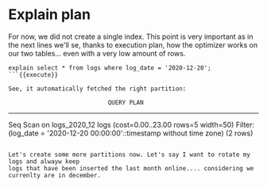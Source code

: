 # Explain plan

For now, we did not create a single index. This point is very important as
in the next lines we'll se, thanks to execution plan, how the optimizer
works on our two tables... even with a very low amount of rows.


```
explain select * from logs where log_date = '2020-12-20';
```{{execute}}

See, it automatically fetched the right partition:

```
                                QUERY PLAN
---------------------------------------------------------------------------
 Seq Scan on logs_2020_12 logs  (cost=0.00..23.00 rows=5 width=50)
   Filter: (log_date = '2020-12-20 00:00:00'::timestamp without time zone)
(2 rows)
```

Let's create some more partitions now. Let's say I want to rotate my logs and alwayw keep
logs that have been inserted the last month online.... considering we currenlty are in december.
```